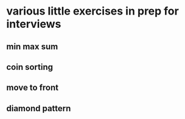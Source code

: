 # various little exercises in prep for interviews



## min max sum



## coin sorting

## move to front

## diamond pattern


